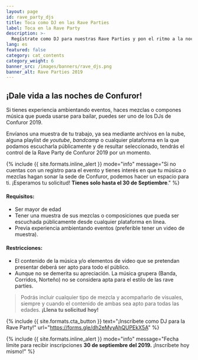 ```yaml
---
layout: page
id: rave_party_djs
title: Toca como DJ en las Rave Parties
label: Toca en la Rave Party
description: >-
  Regístrate como DJ para nuestras Rave Parties y pon el ritmo a la noche. ¡Sigue leyendo para conocer más!
lang: es
featured: false
category: cat_contents
category_weight: 6
banner_src: /images/banners/rave_djs.png
banner_alt: Rave Parties 2019
---
```


## ¡Dale vida a las noches de Confuror!

Si tienes experiencia ambientando eventos, haces mezclas o compones música que pueda usarse para bailar, puedes ser uno de los DJs de Confuror 2019.

Envíanos una muestra de tu trabajo, ya sea mediante archivos en la nube, alguna playlist de *youtube*, *bandcamp* o cualquier plataforma en la que podamos escucharla públicamente y de resultar seleccionado, tendrás el control de la Rave Party de Confuror 2019 por un momento.

{%
    include {{ site.formats.inline_alert }}
    mode="info"
    message="Si no cuentas con un registro para el evento y tienes interés en que tu música o mezclas hagan sonar la sede de Confuror, podemos hacer un espacio para ti. ¡Esperamos tu solicitud! <strong>Tienes solo hasta el 30 de Septiembre</strong>."
%}

#### Requisitos:
- Ser mayor de edad
- Tener una muestra de sus mezclas o composiciones que pueda ser escuchada públicamente desde cualquier plataforma en línea.
- Previa experiencia ambientando eventos (preferible tener un video de muestra).

#### Restricciones:
- El contenido de la música y/o elementos de video que se pretendan presentar deberá ser apto para todo el público.
- Aunque no se demerita su apreciación. La música grupera (Banda, Corridos, Norteño) no se considera apta para el estilo de las rave parties.

> Podrás incluir cualquier tipo de mezcla y acompañarlo de visuales, siempre y cuando el contenido de ambas sea apto para todas las edades. **¡Llena tu solicitud hoy!**

{%
  include {{ site.formats.cta_button }}
  text="¡Inscríbete como DJ para la Rave Party!"
  url="https://forms.gle/dh2eMyyAhQUPEkX5A"
%}

{%
    include {{ site.formats.inline_alert }}
    mode="info"
    message="Fecha límite para recibir inscripciones <strong>30 de septiembre del 2019.</strong> ¡Inscríbete hoy mismo!"
%}